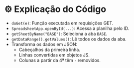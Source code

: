 # ⚙️ Explicação do Código

- `doGet(e)`: Função executada em requisições GET.
- `SpreadsheetApp.openById(...)`: Acessa a planilha pelo ID.
- `getSheetByName("BASE")`: Seleciona a aba `BASE`.
- `getDataRange().getValues()`: Lê todos os dados da aba.
- Transforma os dados em JSON:
  - Cabeçalhos da primeira linha.
  - Linhas convertidas em objetos JS.
  - Colunas a partir da 4ª têm `-` removidos.
